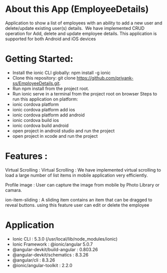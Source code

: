 # About this App (EmployeeDetails)
Application to show a list of employees with an ability to add a new user and delete/update existing user(s) details. 
We have implemented CRUD operation for Add, delete and update employee details.
This application is supported for both Android and iOS devices

# Getting Started:
 - Install the ionic CLI globally: npm install -g ionic
 - Clone this repository: git clone https://github.com/priyank-ss/EmployeeDetails.git.
 - Run npm install from the project root.
 - Run ionic serve in a terminal from the project root on browser
 Steps to run this application on platform:
  - ionic cordova platform
  - ionic cordova platform add ios
  - ionic cordova platform add android
  - ionic cordova build ios
  - ionic cordova build android
  - open project in android studio and run the project
  - open project in xcode and run the project
# Features :
Virtual Scrolling : Virtual Scrolling : We have implemented virtual scrolling to load a large number of list items in mobile application very efficiently.

Profile image : User can capture the image from mobile by Photo Library or camara.

ion-item-sliding : A sliding item contains an item that can be dragged to reveal buttons. using this feature user can edit or delete the employee

# Application 
  - Ionic CLI                     : 5.3.0 (/usr/local/lib/node_modules/ionic)
  - Ionic Framework               : @ionic/angular 5.0.7
  - @angular-devkit/build-angular : 0.803.26
  - @angular-devkit/schematics    : 8.3.26
  - @angular/cli                  : 8.3.26
  - @ionic/angular-toolkit        : 2.2.0
  
   
   
   
   
   

